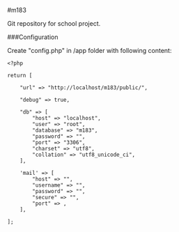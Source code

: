 #m183

Git repository for school project.

###Configuration

Create "config.php" in /app folder with following content:
```
<?php

return [

    "url" => "http://localhost/m183/public/",

    "debug" => true,

    "db" => [
        "host" => "localhost",
        "user" => "root",
        "database" => "m183",
        "password" => "",
        "port" => "3306",
        "charset" => "utf8",
        "collation" => "utf8_unicode_ci",
    ],

    'mail' => [
        "host" => "",
        "username" => "",
        "password" => "",
        "secure" => "",
        "port" => ,
    ],

];
```